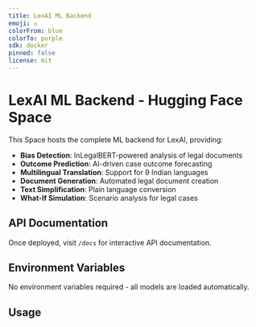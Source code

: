 ```yaml
---
title: LexAI ML Backend
emoji: ⚖️
colorFrom: blue
colorTo: purple
sdk: docker
pinned: false
license: mit
---
```


# LexAI ML Backend - Hugging Face Space

This Space hosts the complete ML backend for LexAI, providing:

- **Bias Detection**: InLegalBERT-powered analysis of legal documents
- **Outcome Prediction**: AI-driven case outcome forecasting
- **Multilingual Translation**: Support for 9 Indian languages
- **Document Generation**: Automated legal document creation
- **Text Simplification**: Plain language conversion
- **What-If Simulation**: Scenario analysis for legal cases

## API Documentation

Once deployed, visit `/docs` for interactive API documentation.

## Environment Variables

No environment variables required - all models are loaded automatically.

## Usage

